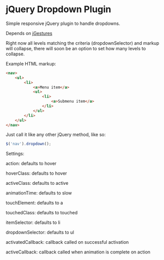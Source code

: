 jQuery Dropdown Plugin
========

Simple responsive jQuery plugin to handle dropdowns.

Depends on [jGestures](http://jgestures.codeplex.com/)

Right now all levels matching the criteria (dropdownSelector) and markup will collapse, there will soon be an option to set how many levels to collapse.

Example HTML markup:
```html
<nav>
	<ul>
		<li>
			<a>Menu item</a>
			<ul>
				<li>
					<a>Submenu item</a>
				</li>
			</ul>
		</li>
	</ul>
</nav>
```
Just call it like any other jQuery method, like so:
```javascript
$('nav').dropdown();
```

Settings:

action: defaults to hover

hoverClass: defaults to hover

activeClass: defaults to active

animationTime: defaults to slow

touchElement: defaults to a

touchedClass: defaults to touched

itemSelector: defaults to li

dropdownSelector: defaults to ul

activatedCallback: callback called on successful activation

activeCallback: callback called when animation is complete on action

